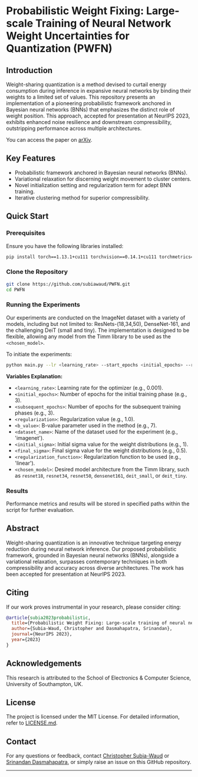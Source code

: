 # Probabilistic Weight Fixing: Large-scale Training of Neural Network Weight Uncertainties for Quantization (PWFN)

## Introduction

Weight-sharing quantization is a method devised to curtail energy consumption during inference in expansive neural networks by binding their weights to a limited set of values. This repository presents an implementation of a pioneering probabilistic framework anchored in Bayesian neural networks (BNNs) that emphasizes the distinct role of weight position. This approach, accepted for presentation at NeurIPS 2023, exhibits enhanced noise resilience and downstream compressibility, outstripping performance across multiple architectures.

You can access the paper on [arXiv](https://arxiv.org/abs/2309.13575).

## Key Features

- Probabilistic framework anchored in Bayesian neural networks (BNNs).
- Variational relaxation for discerning weight movement to cluster centers.
- Novel initialization setting and regularization term for adept BNN training.
- Iterative clustering method for superior compressibility.

## Quick Start

### Prerequisites

Ensure you have the following libraries installed:

```bash
pip install torch==1.13.1+cu111 torchvision==0.14.1+cu111 torchmetrics==0.11.3 timm==0.6.12 lightning==1.9.4 numpy==1.23.5 pandas==1.5.3 scipy==1.10.1 -f https://download.pytorch.org/whl/cu111/torch_stable.html
```

### Clone the Repository

```bash
git clone https://github.com/subiawaud/PWFN.git
cd PWFN
```

### Running the Experiments

Our experiments are conducted on the ImageNet dataset with a variety of models, including but not limited to: ResNets-(18,34,50), DenseNet-161, and the challenging DeiT (small and tiny). The implementation is designed to be flexible, allowing any model from the Timm library to be used as the `<chosen_model>`.

To initiate the experiments:

```bash
python main.py --lr <learning_rate> --start_epochs <initial_epochs> --rest_epochs <subsequent_epochs> --reg <regularization> --b <b_value> --data <dataset_name> --start_sigma <initial_sigma> --end_sigma <final_sigma> --reg_function <regularization_function> --data_loc /path/to/dataset --model <chosen_model>
```

**Variables Explanation:**
- `<learning_rate>`: Learning rate for the optimizer (e.g., 0.001).
- `<initial_epochs>`: Number of epochs for the initial training phase (e.g., 3).
- `<subsequent_epochs>`: Number of epochs for the subsequent training phases (e.g., 3).
- `<regularization>`: Regularization value (e.g., 1.0).
- `<b_value>`: B-value parameter used in the method (e.g., 7).
- `<dataset_name>`: Name of the dataset used for the experiment (e.g., 'imagenet').
- `<initial_sigma>`: Initial sigma value for the weight distributions (e.g., 1).
- `<final_sigma>`: Final sigma value for the weight distributions (e.g., 0.5).
- `<regularization_function>`: Regularization function to be used (e.g., 'linear').
- `<chosen_model>`: Desired model architecture from the Timm library, such as `resnet18`, `resnet34`, `resnet50`, `densenet161`, `deit_small`, or `deit_tiny`.

### Results

Performance metrics and results will be stored in specified paths within the script for further evaluation.

## Abstract

Weight-sharing quantization is an innovative technique targeting energy reduction during neural network inference. Our proposed probabilistic framework, grounded in Bayesian neural networks (BNNs), alongside a variational relaxation, surpasses contemporary techniques in both compressibility and accuracy across diverse architectures. The work has been accepted for presentation at NeurIPS 2023.

## Citing

If our work proves instrumental in your research, please consider citing:

```bibtex
@article{subia2023probabilistic,
  title={Probabilistic Weight Fixing: Large-scale training of neural network weight uncertainties for quantization},
  author={Subia-Waud, Christopher and Dasmahapatra, Srinandan},
  journal={NeurIPS 2023},
  year={2023}
}
```

## Acknowledgements

This research is attributed to the School of Electronics & Computer Science, University of Southampton, UK.

## License

The project is licensed under the MIT License. For detailed information, refer to [LICENSE.md](LICENSE.md).

## Contact

For any questions or feedback, contact [Christopher Subia-Waud](mailto:cc2u18@soton.ac.uk) or [Srinandan Dasmahapatra](mailto:sd@soton.ac.uk), or simply raise an issue on this GitHub repository.

---
